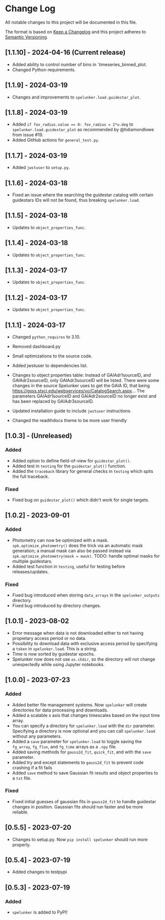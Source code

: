 # Change Log

All notable changes to this project will be documented in this file.

The format is based on [Keep a Changelog](http://keepachangelog.com/)
and this project adheres to [Semantic Versioning](http://semver.org/).

## [1.1.10] - 2024-04-16 (Current release)

- Added ability to control number of bins in `timeseries_binned_plot.
- Changed Python requirements.

## [1.1.9] - 2024-03-19

- Changes and improvements to `spelunker.load.guidestar_plot`.

## [1.1.8] - 2024-03-19

- Added `if fov_radius.value == 0: fov_radius = 2*u.deg` to `spelunker.load.guidestar_plot` as recommended by @hdiamondlowe from issue #19.
- Added GitHub actions for `general_test.py`.

## [1.1.7] - 2024-03-19

- Added `jwstuser` to `setup.py`.

## [1.1.6] - 2024-03-18

- Fixed an issue where the searching the guidestar catalog with certain guidestars IDs will not be found, thus breaking `spelunker.load`. 

## [1.1.5] - 2024-03-18

- Updates to `object_properties_func`.

## [1.1.4] - 2024-03-18

- Updates to `object_properties_func`.

## [1.1.3] - 2024-03-17

- Updates to `object_properties_func`.

## [1.1.2] - 2024-03-17 

- Updates to `object_properties_func`.

## [1.1.1] - 2024-03-17 
- Changed `python_requires` to 3.10.
- Removed dashboard.py
- Small optimizations to the source code.
- Added jwstuser to dependencies list.
- Changes to object properties table: Instead of GAIAdr1sourceID, and GAIAdr2sourceID, only GAIAdr3sourceID will be listed. There were some changes in the source Spelunker uses to get the GAIA ID, that being https://gsss.stsci.edu/webservices/vo/CatalogSearch.aspx... The parameters GAIAdr1sourceID and GAIAdr2sourceID no longer exist and has been replaced by GAIAdr3sourceID. 

- Updated installation guide to include `jwstuser` instructions.
- Changed the readthdocs theme to be more user friendly


## [1.0.3] - (Unreleased)
### Added
- Added option to define field-of-view for `guidestar_plot()`.
- Added test in `testing` for the `guidestar_plot()` function.
- Added the `traceback` library for general checks in `testing` which spits the full traceback.

### Fixed
- Fixed bug on `guidestar_plot()` which didn't work for single targets.

## [1.0.2] - 2023-09-01 
### Added
- Photometry can now be optimized with a mask. `spk.optimize_photometry()` does the trick via an automatic mask generation; 
  a manual mask can also be passed instead via `spk.optimize_photometry(mask = mask)`. TODO: handle optimal masks for 
  multiple guidestars.
- Added test function in `testing`, useful for testing before releases/updates. 

### Fixed
- Fixed bug introduced when storing `data_arrays` in the `spelunker_outputs` directory.
- Fixed bug introduced by directory changes.

## [1.0.1] - 2023-08-02 
- Error message when data is not downloaded either to not having propietary access period or no data.
- Possibility to download data with exclusive access period by specifying a `token` in `spelunker.load`. This is a string.
- Time is now sorted by guidestar epochs.
- Spelunker now does not use `os.chdir`, so the directory will not change unexpectedly while using Jupyter notebooks.

## [1.0.0] - 2023-07-23
### Added

- Added better file management systems. Now `spelunker` will create directories for data processing and downloads.
- Added a scalable x axis that changes timescales based on the input time array.
- You can specify a directory for `spelunker.load` with the `dir` parameter. Specifying a directory is now optional and you can call `spelunker.load` without any parameters.
- Added a `save` parameter for `spelunker.load` to toggle saving the `fg_array`, `fg_flux`, and `fg_time` arrays as a `.npy` file.
- Added saving methods for `gauss2d_fit`, `quick_fit`, and  with the `save` parameter.
- Added try and except statements to `gauss2d_fit` to prevent code crashing if a fit fails
- Added `save` method to save Gaussian fit results and object properties to a `txt` file.

### Fixed
- Fixed initial guesses of gaussian fits in `gauss2d_fit` to handle guidestar changes in position. Gaussian fits should run faster and be more reliable.


## [0.5.5] - 2023-07-20

- Changes to setup.py. Now `pip install spelunker` should run more properly.

## [0.5.4] - 2023-07-19

- Added changes to testpypi

## [0.5.3] - 2023-07-19

### Added

- `spelunker` is added to PyPI!
